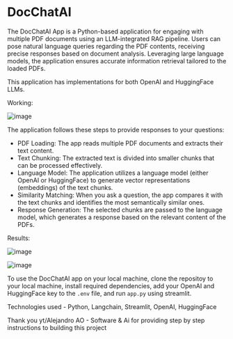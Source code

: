 # DocChatAI

The DocChatAI App is a Python-based application for engaging with multiple PDF documents using an LLM-integrated RAG pipeline. Users can pose natural language queries regarding the PDF contents, receiving precise responses based on document analysis. Leveraging large language models, the application ensures accurate information retrieval tailored to the loaded PDFs.

This application has implementations for both OpenAI and HuggingFace LLMs.

Working: 

![image](https://github.com/parathaprat/DocChatAI/assets/84290855/01dd4572-9b70-409d-afbe-8ba745ee741b)

The application follows these steps to provide responses to your questions:
- PDF Loading: The app reads multiple PDF documents and extracts their text content.
- Text Chunking: The extracted text is divided into smaller chunks that can be processed effectively.
- Language Model: The application utilizes a language model (either OpenAI or HuggingFace) to generate vector representations (embeddings) of the text chunks.
- Similarity Matching: When you ask a question, the app compares it with the text chunks and identifies the most semantically similar ones.
- Response Generation: The selected chunks are passed to the language model, which generates a response based on the relevant content of the PDFs.

Results:

![image](https://github.com/parathaprat/DocChatAI/assets/84290855/396c9bce-a82b-4f53-9b7a-16213a460c93)

![image](https://github.com/parathaprat/DocChatAI/assets/84290855/e64c033f-d2b2-4476-ad0f-79d0a8e4c001)



To use the DocChatAI app on your local machine, clone the repositoy to your local machine, install required dependencies, add your OpenAI and HuggingFace key to the ```.env``` file, and run ```app.py``` using streamlit.

Technologies used - Python, Langchain, Streamlit, OpenAI, HuggingFace

Thank you yt/Alejandro AO - Software & Ai for providing step by step instructions to building this project
